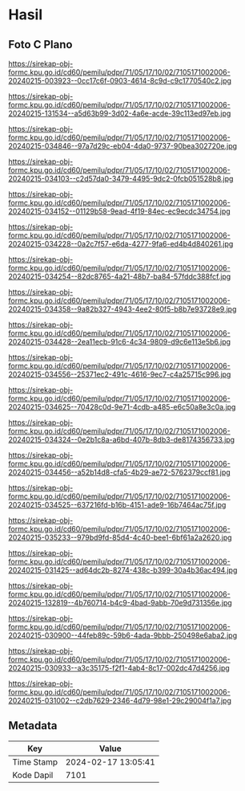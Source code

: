 # Hasil

## Foto C Plano

https://sirekap-obj-formc.kpu.go.id/cd60/pemilu/pdpr/71/05/17/10/02/7105171002006-20240215-003923--0cc17c6f-0903-4614-8c9d-c9c1770540c2.jpg

https://sirekap-obj-formc.kpu.go.id/cd60/pemilu/pdpr/71/05/17/10/02/7105171002006-20240215-131534--a5d63b99-3d02-4a6e-acde-39c113ed97eb.jpg

https://sirekap-obj-formc.kpu.go.id/cd60/pemilu/pdpr/71/05/17/10/02/7105171002006-20240215-034846--97a7d29c-eb04-4da0-9737-90bea302720e.jpg

https://sirekap-obj-formc.kpu.go.id/cd60/pemilu/pdpr/71/05/17/10/02/7105171002006-20240215-034103--c2d57da0-3479-4495-9dc2-0fcb051528b8.jpg

https://sirekap-obj-formc.kpu.go.id/cd60/pemilu/pdpr/71/05/17/10/02/7105171002006-20240215-034152--01129b58-9ead-4f19-84ec-ec9ecdc34754.jpg

https://sirekap-obj-formc.kpu.go.id/cd60/pemilu/pdpr/71/05/17/10/02/7105171002006-20240215-034228--0a2c7f57-e6da-4277-9fa6-ed4b4d840261.jpg

https://sirekap-obj-formc.kpu.go.id/cd60/pemilu/pdpr/71/05/17/10/02/7105171002006-20240215-034254--82dc8765-4a21-48b7-ba84-57fddc388fcf.jpg

https://sirekap-obj-formc.kpu.go.id/cd60/pemilu/pdpr/71/05/17/10/02/7105171002006-20240215-034358--9a82b327-4943-4ee2-80f5-b8b7e93728e9.jpg

https://sirekap-obj-formc.kpu.go.id/cd60/pemilu/pdpr/71/05/17/10/02/7105171002006-20240215-034428--2ea11ecb-91c6-4c34-9809-d9c6e113e5b6.jpg

https://sirekap-obj-formc.kpu.go.id/cd60/pemilu/pdpr/71/05/17/10/02/7105171002006-20240215-034556--25371ec2-491c-4616-9ec7-c4a25715c996.jpg

https://sirekap-obj-formc.kpu.go.id/cd60/pemilu/pdpr/71/05/17/10/02/7105171002006-20240215-034625--70428c0d-9e71-4cdb-a485-e6c50a8e3c0a.jpg

https://sirekap-obj-formc.kpu.go.id/cd60/pemilu/pdpr/71/05/17/10/02/7105171002006-20240215-034324--0e2b1c8a-a6bd-407b-8db3-de8174356733.jpg

https://sirekap-obj-formc.kpu.go.id/cd60/pemilu/pdpr/71/05/17/10/02/7105171002006-20240215-034456--a52b14d8-cfa5-4b29-ae72-5762379ccf81.jpg

https://sirekap-obj-formc.kpu.go.id/cd60/pemilu/pdpr/71/05/17/10/02/7105171002006-20240215-034525--637216fd-b16b-4151-ade9-16b7464ac75f.jpg

https://sirekap-obj-formc.kpu.go.id/cd60/pemilu/pdpr/71/05/17/10/02/7105171002006-20240215-035233--979bd9fd-85d4-4c40-bee1-6bf61a2a2620.jpg

https://sirekap-obj-formc.kpu.go.id/cd60/pemilu/pdpr/71/05/17/10/02/7105171002006-20240215-031425--ad64dc2b-8274-438c-b399-30a4b36ac494.jpg

https://sirekap-obj-formc.kpu.go.id/cd60/pemilu/pdpr/71/05/17/10/02/7105171002006-20240215-132819--4b760714-b4c9-4bad-9abb-70e9d731356e.jpg

https://sirekap-obj-formc.kpu.go.id/cd60/pemilu/pdpr/71/05/17/10/02/7105171002006-20240215-030900--44feb89c-59b6-4ada-9bbb-250498e6aba2.jpg

https://sirekap-obj-formc.kpu.go.id/cd60/pemilu/pdpr/71/05/17/10/02/7105171002006-20240215-030933--a3c35175-f2f1-4ab4-8c17-002dc47d4256.jpg

https://sirekap-obj-formc.kpu.go.id/cd60/pemilu/pdpr/71/05/17/10/02/7105171002006-20240215-031002--c2db7629-2346-4d79-98e1-29c29004f1a7.jpg


## Metadata

| Key        | Value               |
| ---------- | ------------------- |
| Time Stamp | 2024-02-17 13:05:41 |
| Kode Dapil | 7101                |



